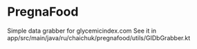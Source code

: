 # PregnaFood

Simple data grabber for glycemicindex.com 
See it in 
app/src/main/java/ru/chaichuk/pregnafood/utils/GIDbGrabber.kt
